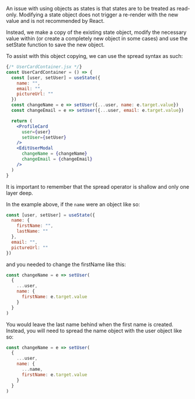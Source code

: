 An issue with using objects as states is that states are to be treated as read-only.
Modifying a state object does not trigger a re-render with the new value and is not recommended by React.

Instead, we make a copy of the existing state object, modify the necessary value within (or create a completely new object in some cases) and use the setState function to save the new object.

To assist with this object copying, we can use the spread syntax as such:

```jsx
{/* UserCardContainer.jsx */}
const UserCardContainer = () => {
  const [user, setUser] = useState({
    name: "",
    email: "",
    pictureUrl: ""
  })
  const changeName = e => setUser({...user, name: e.target.value})
  const changeEmail = e => setUser({...user, email: e.target.value})

  return (
    <ProfileCard
      user={user}
      setUser={setUser}
    />
    <EditUserModal
      changeName = {changeName}
      changeEmail = {changeEmail}
    />
  )
}
```

It is important to remember that the spread operator is shallow and only one layer deep.

In the example above, if the `name` were an object like so:

```jsx
const [user, setUser] = useState({
  name: {
    firstName: "",
    lastName: ""
  },
  email: "",
  pictureUrl: ""
})
```
and you needed to change the firstName like this:

```jsx
const changeName = e => setUser(
  {
    ...user,
    name: {
      firstName: e.target.value
    }
  }
)
```

You would leave the last name behind when the first name is created. Instead, you will need to spread the name object with the user object like so:

```jsx
const changeName = e => setUser(
  {
    ...user,
    name: {
      ...name,
      firstName: e.target.value
    }
  }
)
```